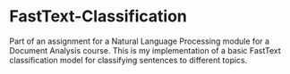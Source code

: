 # FastText-Classification
Part of an assignment for a Natural Language Processing module for a Document Analysis course. This is my implementation of a basic FastText classification model for classifying sentences to different topics.
